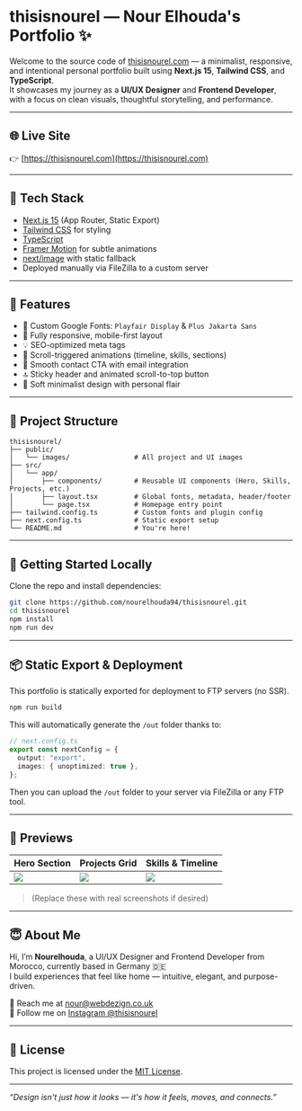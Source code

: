 # thisisnourel — Nour Elhouda's Portfolio ✨

Welcome to the source code of [thisisnourel.com](https://thisisnourel.com) — a minimalist, responsive, and intentional personal portfolio built using **Next.js 15**, **Tailwind CSS**, and **TypeScript**.  
It showcases my journey as a **UI/UX Designer** and **Frontend Developer**, with a focus on clean visuals, thoughtful storytelling, and performance.

---

## 🌐 Live Site

👉 [https://thisisnourel.com](https://thisisnourel.com)

---

## 🚀 Tech Stack

- [Next.js 15](https://nextjs.org/) (App Router, Static Export)
- [Tailwind CSS](https://tailwindcss.com/) for styling
- [TypeScript](https://www.typescriptlang.org/)
- [Framer Motion](https://www.framer.com/motion/) for subtle animations
- [next/image](https://nextjs.org/docs/pages/api-reference/components/image) with static fallback
- Deployed manually via FileZilla to a custom server

---

## 🎨 Features

- 🕋️ Custom Google Fonts: `Playfair Display` & `Plus Jakarta Sans`
- 📱 Fully responsive, mobile-first layout
- 💡 SEO-optimized meta tags
- 🎯 Scroll-triggered animations (timeline, skills, sections)
- 📩 Smooth contact CTA with email integration
- 🔝 Sticky header and animated scroll-to-top button
- 🌙 Soft minimalist design with personal flair

---

## 📁 Project Structure

```
thisisnourel/
├── public/
│   └── images/                # All project and UI images
├── src/
│   └── app/
│       ├── components/        # Reusable UI components (Hero, Skills, Projects, etc.)
│       ├── layout.tsx         # Global fonts, metadata, header/footer
│       └── page.tsx           # Homepage entry point
├── tailwind.config.ts         # Custom fonts and plugin config
├── next.config.ts             # Static export setup
└── README.md                  # You're here!
```

---

## 🧪 Getting Started Locally

Clone the repo and install dependencies:

```bash
git clone https://github.com/nourelhouda94/thisisnourel.git
cd thisisnourel
npm install
npm run dev
```

---

## 📦 Static Export & Deployment

This portfolio is statically exported for deployment to FTP servers (no SSR).

```bash
npm run build
```

This will automatically generate the `/out` folder thanks to:

```ts
// next.config.ts
export const nextConfig = {
  output: "export",
  images: { unoptimized: true },
};
```

Then you can upload the `/out` folder to your server via FileZilla or any FTP tool.

---

## 📸 Previews

| Hero Section              | Projects Grid             | Skills & Timeline         |
|---------------------------|----------------------------|----------------------------|
| ![](public/images/hero-preview.jpg) | ![](public/images/projects-preview.jpg) | ![](public/images/skills-preview.jpg) |

> (Replace these with real screenshots if desired)

---

## 😇 About Me

Hi, I’m **Nourelhouda**, a UI/UX Designer and Frontend Developer from Morocco, currently based in Germany 🇩🇪  
I build experiences that feel like home — intuitive, elegant, and purpose-driven.

📧 Reach me at [nour@webdezign.co.uk](mailto:nour@webdezign.co.uk)  
🔗 Follow me on [Instagram @thisisnourel](https://instagram.com/thisisnourel)

---

## 📄 License

This project is licensed under the [MIT License](LICENSE).

---

_“Design isn't just how it looks — it's how it feels, moves, and connects.”_

